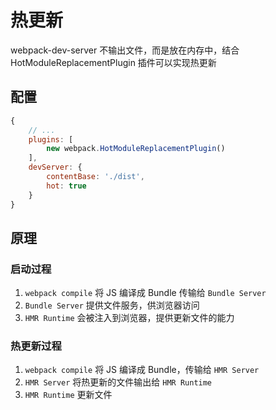 # 热更新

webpack-dev-server 不输出文件，而是放在内存中，结合 HotModuleReplacementPlugin 插件可以实现热更新



## 配置

```js
{
    // ...
    plugins: [
        new webpack.HotModuleReplacementPlugin()
    ],
    devServer: {
        contentBase: './dist',
        hot: true
    }
}
```



## 原理

### 启动过程

1. `webpack compile` 将 JS 编译成 Bundle 传输给 `Bundle Server`
2. `Bundle Server` 提供文件服务，供浏览器访问
3. `HMR Runtime` 会被注入到浏览器，提供更新文件的能力

### 热更新过程

1. `webpack compile` 将 JS 编译成 Bundle，传输给 `HMR Server` 
2. `HMR Server` 将热更新的文件输出给 `HMR Runtime`
3. `HMR Runtime` 更新文件